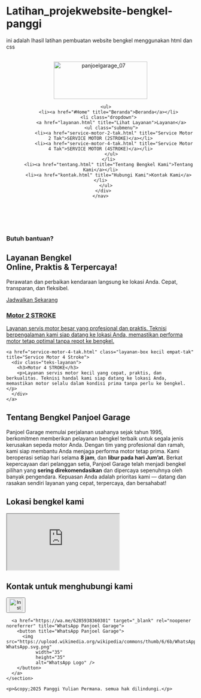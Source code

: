 # Latihan_projekwebsite-bengkel-panggi
ini adalah lhasil latihan pembuatan website bengkel menggunakan html dan css 
<!DOCTYPE html>
<html lang="en">
<head>
  <meta charset="UTF-8" />
  <meta name="viewport" content="width=device-width, initial-scale=1.0">
  <title>Bengkel  Panjoel Garage </title>
  <link rel="stylesheet" href="bagian.css" />

</head>


<body>
  <br>
  <header>
    <nav class="navbar contoh">
      <div class="nav-container">
      <img src="logopanji.png" alt="panjoelgarage_07" width="250px" height="100px">
      
        <ul>
          <li><a href="#Home" title="Beranda">Beranda</a></li>
          <li class="dropdown">
            <a href="layanan.html" title="Lihat Layanan">Layanan</a>
            <ul class="submenu">
              <li><a href="service-motor-2-tak.html" title="Service Motor 2 Tak">SERVICE MOTOR (2STROKE)</a></li>
              <li><a href="service-motor-4-tak.html" title="Service Motor 4 Tak">SERVICE MOTOR (4STROKE)</a></li>
            </ul>
          </li>
          <li><a href="tentang.html" title="Tentang Bengkel Kami">Tentang Kami</a></li>
          <li><a href="kontak.html" title="Hubungi Kami">Kontak Kami</a></li>
        </ul>
      </div>
    </nav>
  </header>

  <br>

  <!-- Hero Section -->
  <section class="hero">
    <h3>Butuh bantuan?</h3>
    <h1>Layanan Bengkel <br>Online, Praktis & Terpercaya!</h1>
    <p>Perawatan dan perbaikan kendaraan langsung ke lokasi Anda. Cepat, transparan, dan fleksibel.</p>
    <a href="https://wa.me/6285938360301?text=Halo%20saya%20ingin%20booking%20servis"
       target="_blank"
       rel="noopener noreferrer"
       class="btn-wa"
       title="Hubungi Panjoel Garage di WhatsApp">
      Jadwalkan Sekarang
    </a>
  </section>

  <!-- Layanan -->
  <section class="layanan-container">
    <a href="service-motor-2-tak.html" class="layanan-box besar dua-tak" title="Service Motor 2 Stroke">
      <div class="teks-layanan">
        <h3>Motor 2 STROKE</h3>
        <p>Layanan servis motor besar yang profesional dan praktis. Teknisi berpengalaman kami siap datang ke lokasi Anda, memastikan performa motor tetap optimal tanpa repot ke bengkel.</p>
      </div>
    </a>

    <a href="service-motor-4-tak.html" class="layanan-box kecil empat-tak" title="Service Motor 4 Stroke">
      <div class="teks-layanan">
        <h3>Motor 4 STROKE</h3>
        <p>Layanan servis motor kecil yang cepat, praktis, dan berkualitas. Teknisi handal kami siap datang ke lokasi Anda, memastikan motor selalu dalam kondisi prima tanpa perlu ke bengkel.</p>
      </div>
    </a>
  </section>

  <!-- Tentang Kami -->
  <section id="Tentang Kami">
    <h2>Tentang Bengkel Panjoel Garage</h2>
    <p>Panjoel Garage memulai perjalanan usahanya sejak tahun 1995, berkomitmen memberikan pelayanan bengkel terbaik untuk segala jenis kerusakan sepeda motor Anda. Dengan tim yang profesional dan ramah, kami siap membantu Anda menjaga performa motor tetap prima. Kami beroperasi setiap hari selama <b  >8 jam</b>, dan <b>libur pada hari Jum’at.</b>
      Berkat kepercayaan dari pelanggan setia, Panjoel Garage telah menjadi bengkel pilihan yang <b backround color>sering direkomendasikan</b> dan dipercaya sepenuhnya oleh banyak pengendara. Kepuasan Anda adalah prioritas kami — datang dan rasakan sendiri layanan yang cepat, terpercaya, dan bersahabat!</p>
  </section>

  <!-- Lokasi -->
  <section id=".peta">
  <h2>Lokasi bengkel kami</h2>
  <iframe 
    title="Peta Lokasi Bengkel Panjoel"
    src="https://www.google.com/maps/embed?pb=!1m18!1m12!1m3!1d3956.9469431647703!2d109.23536041101734!3d-7.359844592618524!2m3!1f0!2f0!3f0!3m2!1i1024!2i768!4f13.1!3m3!1m2!1s0x2e655f4b61ac2347%3A0x8ed6fec2b8370128!2sPanjoel%20Garage!5e0!3m2!1sid!2sid!4v1752245880652!5m2!1sid!2sid"
    class="peta"
    allowfullscreen
    loading="lazy"
    referrerpolicy="strict-origin-when-cross-origin">
  </iframe>
</section>


  <!-- Footer -->
  <footer>
    <section id="kontak">
      <h2>Kontak untuk menghubungi kami</h2>
      <a href="https://www.instagram.com/panjoelgarage_07/" target="_blank" rel="noopener noreferrer" title="Instagram Panjoel Garage">
        <button title="Instagram Panjoel Garage">
          <img src="https://img.freepik.com/premium-psd/instagram-logo_971166-164497.jpg?semt=ais_hybrid&w=740"
               width="35"
               height="35"
               alt="Instagram Logo" />
        </button>
      </a>

      <a href="https://wa.me/6285938360301" target="_blank" rel="noopener noreferrer" title="WhatsApp Panjoel Garage">
        <button title="WhatsApp Panjoel Garage">
          <img src="https://upload.wikimedia.org/wikipedia/commons/thumb/6/6b/WhatsApp.svg/1022px-WhatsApp.svg.png"
               width="35"
               height="35"
               alt="WhatsApp Logo" />
        </button>
      </a>
    </section>

    <p>&copy;2025 Panggi Yulian Permana. semua hak dilindungi.</p>
  </footer>

  <script>
    // Menambahkan class 'active' secara otomatis
    const links = document.querySelectorAll("nav ul li a");
    links.forEach(link => {
      if (window.location.href.includes(link.getAttribute("href"))) {
        link.classList.add("active");
      }
    });
  </script>

</body>
</html>
